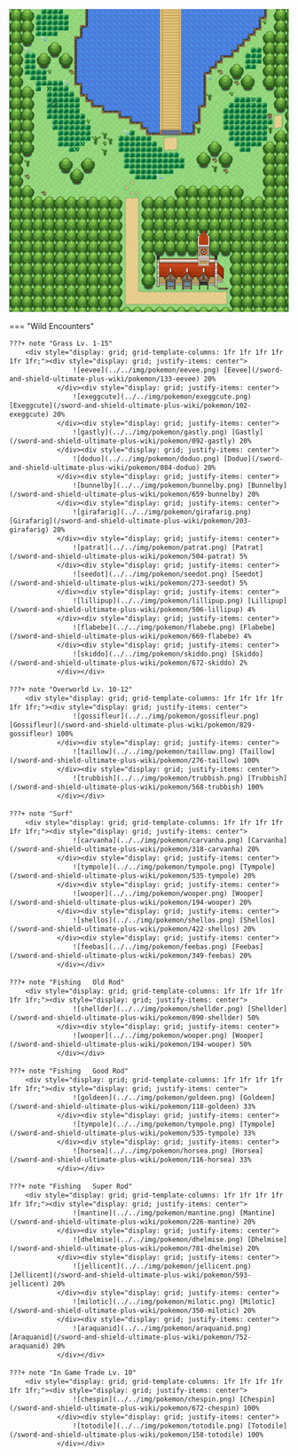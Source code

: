 <img src="../../img/routes/Wild Area 1 South.png" alt="Wild Area 1 South"/>

=== "Wild Encounters"


	???+ note "Grass Lv. 1-15"
		<div style="display: grid; grid-template-columns: 1fr 1fr 1fr 1fr 1fr 1fr;"><div style="display: grid; justify-items: center">
                    ![eevee](../../img/pokemon/eevee.png) [Eevee](/sword-and-shield-ultimate-plus-wiki/pokemon/133-eevee) 20%
                </div><div style="display: grid; justify-items: center">
                    ![exeggcute](../../img/pokemon/exeggcute.png) [Exeggcute](/sword-and-shield-ultimate-plus-wiki/pokemon/102-exeggcute) 20%
                </div><div style="display: grid; justify-items: center">
                    ![gastly](../../img/pokemon/gastly.png) [Gastly](/sword-and-shield-ultimate-plus-wiki/pokemon/092-gastly) 20%
                </div><div style="display: grid; justify-items: center">
                    ![doduo](../../img/pokemon/doduo.png) [Doduo](/sword-and-shield-ultimate-plus-wiki/pokemon/084-doduo) 20%
                </div><div style="display: grid; justify-items: center">
                    ![bunnelby](../../img/pokemon/bunnelby.png) [Bunnelby](/sword-and-shield-ultimate-plus-wiki/pokemon/659-bunnelby) 20%
                </div><div style="display: grid; justify-items: center">
                    ![girafarig](../../img/pokemon/girafarig.png) [Girafarig](/sword-and-shield-ultimate-plus-wiki/pokemon/203-girafarig) 20%
                </div><div style="display: grid; justify-items: center">
                    ![patrat](../../img/pokemon/patrat.png) [Patrat](/sword-and-shield-ultimate-plus-wiki/pokemon/504-patrat) 5%
                </div><div style="display: grid; justify-items: center">
                    ![seedot](../../img/pokemon/seedot.png) [Seedot](/sword-and-shield-ultimate-plus-wiki/pokemon/273-seedot) 5%
                </div><div style="display: grid; justify-items: center">
                    ![lillipup](../../img/pokemon/lillipup.png) [Lillipup](/sword-and-shield-ultimate-plus-wiki/pokemon/506-lillipup) 4%
                </div><div style="display: grid; justify-items: center">
                    ![flabebe](../../img/pokemon/flabebe.png) [Flabebe](/sword-and-shield-ultimate-plus-wiki/pokemon/669-flabebe) 4%
                </div><div style="display: grid; justify-items: center">
                    ![skiddo](../../img/pokemon/skiddo.png) [Skiddo](/sword-and-shield-ultimate-plus-wiki/pokemon/672-skiddo) 2%
                </div></div>

	???+ note "Overworld Lv. 10-12"
		<div style="display: grid; grid-template-columns: 1fr 1fr 1fr 1fr 1fr 1fr;"><div style="display: grid; justify-items: center">
                    ![gossifleur](../../img/pokemon/gossifleur.png) [Gossifleur](/sword-and-shield-ultimate-plus-wiki/pokemon/829-gossifleur) 100%
                </div><div style="display: grid; justify-items: center">
                    ![taillow](../../img/pokemon/taillow.png) [Taillow](/sword-and-shield-ultimate-plus-wiki/pokemon/276-taillow) 100%
                </div><div style="display: grid; justify-items: center">
                    ![trubbish](../../img/pokemon/trubbish.png) [Trubbish](/sword-and-shield-ultimate-plus-wiki/pokemon/568-trubbish) 100%
                </div></div>

	???+ note "Surf"
		<div style="display: grid; grid-template-columns: 1fr 1fr 1fr 1fr 1fr 1fr;"><div style="display: grid; justify-items: center">
                    ![carvanha](../../img/pokemon/carvanha.png) [Carvanha](/sword-and-shield-ultimate-plus-wiki/pokemon/318-carvanha) 20%
                </div><div style="display: grid; justify-items: center">
                    ![tympole](../../img/pokemon/tympole.png) [Tympole](/sword-and-shield-ultimate-plus-wiki/pokemon/535-tympole) 20%
                </div><div style="display: grid; justify-items: center">
                    ![wooper](../../img/pokemon/wooper.png) [Wooper](/sword-and-shield-ultimate-plus-wiki/pokemon/194-wooper) 20%
                </div><div style="display: grid; justify-items: center">
                    ![shellos](../../img/pokemon/shellos.png) [Shellos](/sword-and-shield-ultimate-plus-wiki/pokemon/422-shellos) 20%
                </div><div style="display: grid; justify-items: center">
                    ![feebas](../../img/pokemon/feebas.png) [Feebas](/sword-and-shield-ultimate-plus-wiki/pokemon/349-feebas) 20%
                </div></div>

	???+ note "Fishing   Old Rod"
		<div style="display: grid; grid-template-columns: 1fr 1fr 1fr 1fr 1fr 1fr;"><div style="display: grid; justify-items: center">
                    ![shellder](../../img/pokemon/shellder.png) [Shellder](/sword-and-shield-ultimate-plus-wiki/pokemon/090-shellder) 50%
                </div><div style="display: grid; justify-items: center">
                    ![wooper](../../img/pokemon/wooper.png) [Wooper](/sword-and-shield-ultimate-plus-wiki/pokemon/194-wooper) 50%
                </div></div>

	???+ note "Fishing   Good Rod"
		<div style="display: grid; grid-template-columns: 1fr 1fr 1fr 1fr 1fr 1fr;"><div style="display: grid; justify-items: center">
                    ![goldeen](../../img/pokemon/goldeen.png) [Goldeen](/sword-and-shield-ultimate-plus-wiki/pokemon/118-goldeen) 33%
                </div><div style="display: grid; justify-items: center">
                    ![tympole](../../img/pokemon/tympole.png) [Tympole](/sword-and-shield-ultimate-plus-wiki/pokemon/535-tympole) 33%
                </div><div style="display: grid; justify-items: center">
                    ![horsea](../../img/pokemon/horsea.png) [Horsea](/sword-and-shield-ultimate-plus-wiki/pokemon/116-horsea) 33%
                </div></div>

	???+ note "Fishing   Super Rod"
		<div style="display: grid; grid-template-columns: 1fr 1fr 1fr 1fr 1fr 1fr;"><div style="display: grid; justify-items: center">
                    ![mantine](../../img/pokemon/mantine.png) [Mantine](/sword-and-shield-ultimate-plus-wiki/pokemon/226-mantine) 20%
                </div><div style="display: grid; justify-items: center">
                    ![dhelmise](../../img/pokemon/dhelmise.png) [Dhelmise](/sword-and-shield-ultimate-plus-wiki/pokemon/781-dhelmise) 20%
                </div><div style="display: grid; justify-items: center">
                    ![jellicent](../../img/pokemon/jellicent.png) [Jellicent](/sword-and-shield-ultimate-plus-wiki/pokemon/593-jellicent) 20%
                </div><div style="display: grid; justify-items: center">
                    ![milotic](../../img/pokemon/milotic.png) [Milotic](/sword-and-shield-ultimate-plus-wiki/pokemon/350-milotic) 20%
                </div><div style="display: grid; justify-items: center">
                    ![araquanid](../../img/pokemon/araquanid.png) [Araquanid](/sword-and-shield-ultimate-plus-wiki/pokemon/752-araquanid) 20%
                </div></div>

	???+ note "In Game Trade Lv. 10"
		<div style="display: grid; grid-template-columns: 1fr 1fr 1fr 1fr 1fr 1fr;"><div style="display: grid; justify-items: center">
                    ![chespin](../../img/pokemon/chespin.png) [Chespin](/sword-and-shield-ultimate-plus-wiki/pokemon/672-chespin) 100%
                </div><div style="display: grid; justify-items: center">
                    ![totodile](../../img/pokemon/totodile.png) [Totodile](/sword-and-shield-ultimate-plus-wiki/pokemon/158-totodile) 100%
                </div></div>



